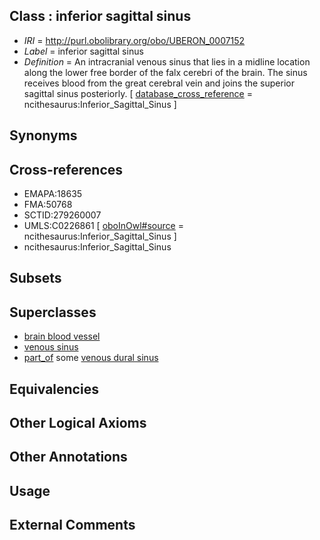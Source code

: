 
## Class : inferior sagittal sinus

 * *IRI* = http://purl.obolibrary.org/obo/UBERON_0007152
 * *Label* = inferior sagittal sinus
 * *Definition* = An intracranial venous sinus that lies in a midline location along the lower free border of the falx cerebri of the brain. The sinus receives blood from the great cerebral vein and joins the superior sagittal sinus posteriorly. [ [database_cross_reference](../../ef/oboInOwl#hasDbXref.md) = ncithesaurus:Inferior_Sagittal_Sinus ]

## Synonyms


## Cross-references

 * EMAPA:18635
 * FMA:50768
 * SCTID:279260007
 * UMLS:C0226861 [ [oboInOwl#source](../../ce/oboInOwl#source.md) = ncithesaurus:Inferior_Sagittal_Sinus ]
 * ncithesaurus:Inferior_Sagittal_Sinus

## Subsets


## Superclasses

 * [brain blood vessel](../../UBERON/99/UBERON_0003499.md)
 * [venous sinus](../../UBERON/15/UBERON_0006615.md)
 * [part_of](../../BFO/50/BFO_0000050.md) some [venous dural sinus](../../UBERON/86/UBERON_0005486.md)

## Equivalencies


## Other Logical Axioms


## Other Annotations


## Usage


## External Comments

